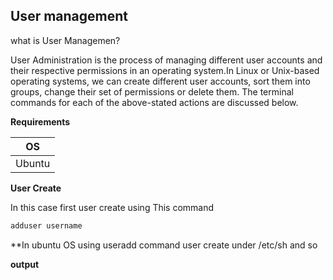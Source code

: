 ## User management 

what is User Managemen?

User Administration is the process of managing different user accounts and their respective permissions in an operating system.In Linux or Unix-based 
operating systems, we can create different user accounts, sort them into groups, change their set of permissions or delete them. The terminal commands 
for each of the above-stated actions are discussed below.

**Requirements**


|OS|
|---|
|Ubuntu|

**User Create**

In this case first user create using This command

```bash
adduser username
```

**In ubuntu OS using useradd command user create under /etc/sh and so 

**output**

